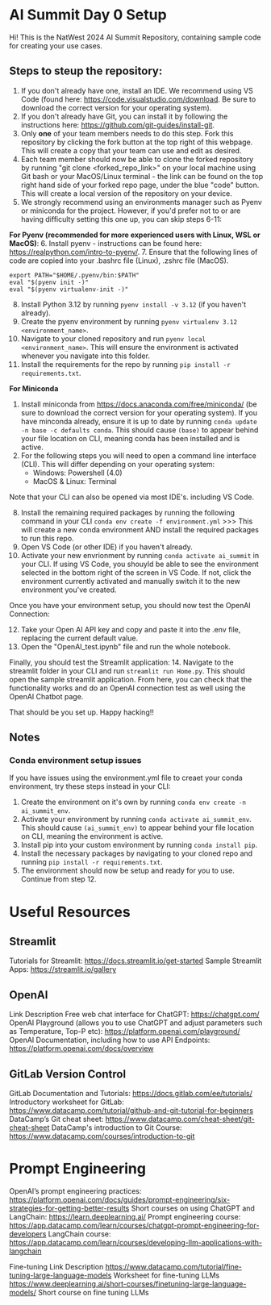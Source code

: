 # AI Summit Day 0 Setup
Hi! This is the NatWest 2024 AI Summit Repository, containing sample code for creating your use cases.

## Steps to steup the repository:
1. If you don't already have one, install an IDE. We recommend using VS Code (found here: https://code.visualstudio.com/download. Be sure to download the correct version for your operating system).
2. If you don't already have Git, you can install it by following the instructions here: https://github.com/git-guides/install-git. 
3. Only **one** of your team members needs to do this step. Fork this repository by clicking the fork button at the top right of this webpage. This will create a copy that your team can use and edit as desired.
4. Each team member should now be able  to clone the forked repository by running "git clone <forked_repo_link>" on your local machine using Git bash or your MacOS/Linux terminal - the link can be found on the top right hand side of your forked repo page, under the blue "code" button. This will create a local version of the repository on your device.  
5. We strongly recommend using an environments manager such as Pyenv or miniconda for the project. However, if you'd prefer not to or are having difficulty setting this one up, you can skip steps 6-11:

**For Pyenv (recommended for more experienced users with Linux, WSL or MacOS)**:
6.  Install pyenv - instructions can be found here:  https://realpython.com/intro-to-pyenv/.
7.  Ensure that the following lines of code are copied into your .bashrc file (Linux), .zshrc file (MacOS). 
```
export PATH="$HOME/.pyenv/bin:$PATH"
eval "$(pyenv init -)"
eval "$(pyenv virtualenv-init -)"
```
8. Install Python 3.12 by running `pyenv install -v 3.12` (if you haven't already).
9. Create the pyenv environment by running `pyenv virtualenv 3.12 <environment_name>`.
10. Navigate to your cloned repository and run `pyenv local <environment_name>`. This will ensure the environment is activated whenever you navigate into this folder.
11. Install the requirements for the repo by running `pip install -r requirements.txt`. 

**For Miniconda**
1. Install miniconda from https://docs.anaconda.com/free/miniconda/ (be sure to download the correct version for your operating system). If you have minconda already, ensure it is up to date by running `conda update -n base -c defaults conda`. This should cause `(base)` to appear behind your file location on CLI, meaning conda has been installed and is active.
2. For the following steps you will need to open a command line interface (CLI). This will differ depending on your operating system:
   * Windows: Powershell (4.0)
   * MacOS & Linux: Terminal

Note that your CLI can also be opened via most IDE's. including VS Code.

8. Install the remaining required packages by running the following command in your CLI `conda env create -f environment.yml` >>> This will create a new conda environment AND install the required packages to run this repo.
9. Open VS Code (or other IDE) if you haven't already.
10. Activate your new envrionment by running `conda activate ai_summit` in your CLI. If using VS Code, you shouyld be able to see the environment selected in the bottom right of the screen in VS Code. If not, click the environment currently activated and manually switch it to the new environment you've created.

Once you have your environment setup, you should now test the OpenAI Connection:

12. Take your Open AI API key and copy and paste it into the .env file, replacing the current default value.
13. Open the "OpenAI_test.ipynb" file and run the whole notebook. 

Finally, you should test the Streamlit application:
14. Navigate to the streamlit folder in your CLI and run `streamlit run Home.py`. This should open the sample streamlit application. From here, you can check that the functionality works and do an OpenAI connection test as well using the OpenAI Chatbot page.

That should be you set up. Happy hacking!!

## Notes
### Conda environment setup issues
If you have issues using the environment.yml file to creaet your conda environment, try these steps instead in your CLI:

1. Create the environment on it's own by running `conda env create -n ai_summit_env`.
2. Activate your environment by running `conda activate ai_summit_env`. This should cause `(ai_summit_env)` to appear behind your file location on CLI, meaning the environment is active.
3. Install pip into your custom environment by running `conda install pip`.
4. Install the necessary packages by navigating to your cloned repo and running `pip install -r requirements.txt`. 
5. The environment should now be setup and ready for you to use. Continue from step 12.


# Useful Resources

## Streamlit

Tutorials for Streamlit: https://docs.streamlit.io/get-started 
Sample Streamlit Apps: https://streamlit.io/gallery 

## OpenAI
Link	Description
Free web chat interface for ChatGPT: https://chatgpt.com/ 
OpenAI Playground (allows you to use ChatGPT and adjust parameters such as Temperature, Top-P etc): https://platform.openai.com/playground/
OpenAI Documentation, including how to use API Endpoints: https://platform.openai.com/docs/overview

## GitLab Version Control
GitLab Documentation and Tutorials: https://docs.gitlab.com/ee/tutorials/ 
Introductory worksheet for GitLab: https://www.datacamp.com/tutorial/github-and-git-tutorial-for-beginners 
DataCamp’s Git cheat sheet: https://www.datacamp.com/cheat-sheet/git-cheat-sheet
DataCamp's introduction to Git Course: https://www.datacamp.com/courses/introduction-to-git
 
# Prompt Engineering
OpenAI’s prompt engineering practices: https://platform.openai.com/docs/guides/prompt-engineering/six-strategies-for-getting-better-results 
Short courses on using ChatGPT and LangChain: https://learn.deeplearning.ai/ 
Prompt engineering course: https://app.datacamp.com/learn/courses/chatgpt-prompt-engineering-for-developers 
LangChain course: https://app.datacamp.com/learn/courses/developing-llm-applications-with-langchain



Fine-tuning
Link	Description
https://www.datacamp.com/tutorial/fine-tuning-large-language-models
Worksheet for fine-tuning LLMs
https://www.deeplearning.ai/short-courses/finetuning-large-language-models/ 
Short course on fine tuning LLMs

